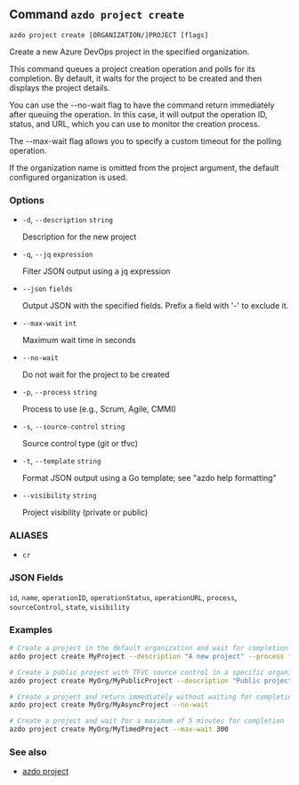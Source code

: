 ## Command `azdo project create`

```
azdo project create [ORGANIZATION/]PROJECT [flags]
```

Create a new Azure DevOps project in the specified organization.

This command queues a project creation operation and polls for its completion.
By default, it waits for the project to be created and then displays the project details.

You can use the --no-wait flag to have the command return immediately after queuing the operation.
In this case, it will output the operation ID, status, and URL, which you can use to monitor the creation process.

The --max-wait flag allows you to specify a custom timeout for the polling operation.

If the organization name is omitted from the project argument, the default configured organization is used.


### Options


* `-d`, `--description` `string`

	Description for the new project

* `-q`, `--jq` `expression`

	Filter JSON output using a jq expression

* `--json` `fields`

	Output JSON with the specified fields. Prefix a field with &#39;-&#39; to exclude it.

* `--max-wait` `int`

	Maximum wait time in seconds

* `--no-wait`

	Do not wait for the project to be created

* `-p`, `--process` `string`

	Process to use (e.g., Scrum, Agile, CMMI)

* `-s`, `--source-control` `string`

	Source control type (git or tfvc)

* `-t`, `--template` `string`

	Format JSON output using a Go template; see &#34;azdo help formatting&#34;

* `--visibility` `string`

	Project visibility (private or public)


### ALIASES

- `cr`

### JSON Fields

`id`, `name`, `operationID`, `operationStatus`, `operationURL`, `process`, `sourceControl`, `state`, `visibility`

### Examples

```bash
# Create a project in the default organization and wait for completion
azdo project create MyProject --description "A new project" --process "Scrum" --visibility private

# Create a public project with TFVC source control in a specific organization
azdo project create MyOrg/MyPublicProject --description "Public project" --source-control tfvc --visibility public

# Create a project and return immediately without waiting for completion
azdo project create MyOrg/MyAsyncProject --no-wait

# Create a project and wait for a maximum of 5 minutes for completion
azdo project create MyOrg/MyTimedProject --max-wait 300
```

### See also

* [azdo project](./azdo_project.md)
